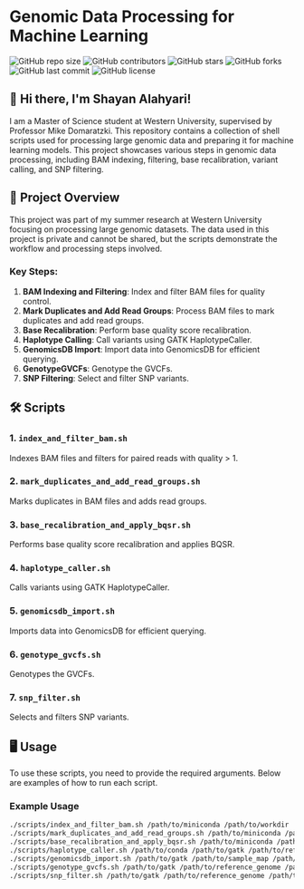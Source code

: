 # Genomic Data Processing for Machine Learning

![GitHub repo size](https://img.shields.io/github/repo-size/ShayanAlahyari/Genomic_Data_Processing)
![GitHub contributors](https://img.shields.io/github/contributors/ShayanAlahyari/Genomic_Data_Processing)
![GitHub stars](https://img.shields.io/github/stars/ShayanAlahyari/Genomic_Data_Processing?style=social)
![GitHub forks](https://img.shields.io/github/forks/ShayanAlahyari/Genomic_Data_Processing?style=social)
![GitHub last commit](https://img.shields.io/github/last-commit/ShayanAlahyari/Genomic_Data_Processing)
![GitHub license](https://img.shields.io/github/license/ShayanAlahyari/Genomic_Data_Processing)

## 👋 Hi there, I'm Shayan Alahyari!

I am a Master of Science student at Western University, supervised by Professor Mike Domaratzki. This repository contains a collection of shell scripts used for processing large genomic data and preparing it for machine learning models. This project showcases various steps in genomic data processing, including BAM indexing, filtering, base recalibration, variant calling, and SNP filtering.

## 🚀 Project Overview

This project was part of my summer research at Western University focusing on processing large genomic datasets. The data used in this project is private and cannot be shared, but the scripts demonstrate the workflow and processing steps involved.

### Key Steps:
1. **BAM Indexing and Filtering**: Index and filter BAM files for quality control.
2. **Mark Duplicates and Add Read Groups**: Process BAM files to mark duplicates and add read groups.
3. **Base Recalibration**: Perform base quality score recalibration.
4. **Haplotype Calling**: Call variants using GATK HaplotypeCaller.
5. **GenomicsDB Import**: Import data into GenomicsDB for efficient querying.
6. **GenotypeGVCFs**: Genotype the GVCFs.
7. **SNP Filtering**: Select and filter SNP variants.

## 🛠️ Scripts

### 1. `index_and_filter_bam.sh`
Indexes BAM files and filters for paired reads with quality > 1.

### 2. `mark_duplicates_and_add_read_groups.sh`
Marks duplicates in BAM files and adds read groups.

### 3. `base_recalibration_and_apply_bqsr.sh`
Performs base quality score recalibration and applies BQSR.

### 4. `haplotype_caller.sh`
Calls variants using GATK HaplotypeCaller.

### 5. `genomicsdb_import.sh`
Imports data into GenomicsDB for efficient querying.

### 6. `genotype_gvcfs.sh`
Genotypes the GVCFs.

### 7. `snp_filter.sh`
Selects and filters SNP variants.

## 🖥️ Usage

To use these scripts, you need to provide the required arguments. Below are examples of how to run each script.

### Example Usage

```bash
./scripts/index_and_filter_bam.sh /path/to/miniconda /path/to/workdir
./scripts/mark_duplicates_and_add_read_groups.sh /path/to/miniconda /path/to/workdir /path/to/tmpdir /path/to/gatk /path/to/scripts
./scripts/base_recalibration_and_apply_bqsr.sh /path/to/miniconda /path/to/workdir /path/to/gatk /path/to/scripts /path/to/reference_genome /path/to/known_sites /path/to/tmpdir
./scripts/haplotype_caller.sh /path/to/conda /path/to/gatk /path/to/reference_genome /path/to/original_bam /path/to/output_dir
./scripts/genomicsdb_import.sh /path/to/gatk /path/to/sample_map /path/to/workspace /path/to/tmpdir /path/to/reference_genome
./scripts/genotype_gvcfs.sh /path/to/gatk /path/to/reference_genome /path/to/tmpdir
./scripts/snp_filter.sh /path/to/gatk /path/to/reference_genome /path/to/input_vcf /path/to/output_vcf /path/to/output_table
